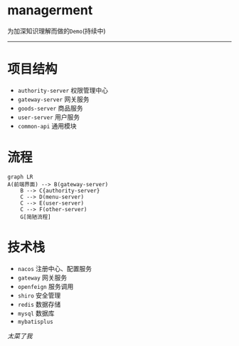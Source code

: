 # managerment

为加深知识理解而做的`Demo`(持续中)

***

# 项目结构

+ `authority-server` 权限管理中心
+ `gateway-server` 网关服务
+ `goods-server` 商品服务
+ `user-server` 用户服务
+ `common-api` 通用模块

# 流程

```mermaid
graph LR
A(前端界面) --> B(gateway-server)
    B --> C{authority-server}
    C --> D(menu-server)
    C --> E(user-server)
    C --> F(other-server)
    G[简陋流程]
```
# 技术栈
+ `nacos` 注册中心、配置服务
+ `gateway` 网关服务
+ `openfeign` 服务调用
+ `shiro` 安全管理
+ `redis` 数据存储 
+ `mysql` 数据库
+ `mybatisplus` 

*太菜了我*

